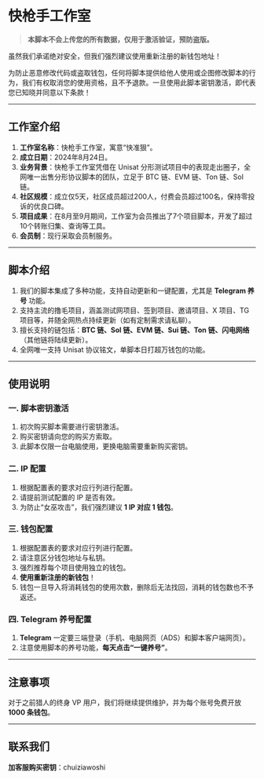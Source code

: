 # 快枪手工作室

> **本脚本不会上传您的所有数据，仅用于激活验证，预防盗版。**

虽然我们承诺绝对安全，但我们强烈建议使用重新注册的新钱包地址！

为防止恶意修改代码或盗取钱包，任何将脚本提供给他人使用或企图修改脚本的行为，我们有权取消您的使用资格，且不予退款。一旦使用此脚本密钥激活，即代表您已知晓并同意以下条款！

---

## 工作室介绍

1. **工作室名称**：快枪手工作室，寓意“快准狠”。
2. **成立日期**：2024年8月24日。
3. **业务背景**：快枪手工作室凭借在 Unisat 分形测试项目中的表现走出圈子，全网唯一出售分形协议脚本的团队，立足于 BTC 链、EVM 链、Ton 链、Sol 链。
4. **社区规模**：成立仅5天，社区成员超过200人，付费会员超过100名，保持零投诉的优良口碑。
5. **项目成果**：在8月至9月期间，工作室为会员推出了7个项目脚本，开发了超过10个转账归集、查询等工具。
6. **会员制**：现行采取会员制服务。

---

## 脚本介绍

1. 我们的脚本集成了多种功能，支持自动更新和一键配置，尤其是 **Telegram 养号** 功能。
2. 支持主流的撸毛项目，涵盖测试网项目、签到项目、邀请项目、X 项目、TG 项目等，并随全网热点持续更新（如有定制需求请私聊）。
3. 擅长支持的链包括：**BTC 链、Sol 链、EVM 链、Sui 链、Ton 链、闪电网络**（其他链将陆续更新）。
4. 全网唯一支持 Unisat 协议铭文，单脚本日打超万钱包的功能。

---

## 使用说明

### 一. 脚本密钥激活

1. 初次购买脚本需要进行密钥激活。
2. 购买密钥请向您的购买方索取。
3. 此脚本仅限一台电脑使用，更换电脑需要重新购买密钥。

### 二. IP 配置

1. 根据配置表的要求对应行列进行配置。
2. 请提前测试配置的 IP 是否有效。
3. 为防止“女巫攻击”，我们强烈建议 **1 IP 对应 1 钱包**。

### 三. 钱包配置

1. 根据配置表的要求对应行列进行配置。
2. 请注意区分钱包地址与私钥。
3. 强烈推荐每个项目使用独立的钱包。
4. **使用重新注册的新钱包**！
5. 钱包一旦导入将消耗钱包的使用次数，删除后无法找回，消耗的钱包数也不予返还。

### 四. Telegram 养号配置

1. **Telegram** 一定要三端登录（手机、电脑网页（ADS）和脚本客户端网页）。
2. 注意使用脚本的养号功能，**每天点击“一键养号”**。

---

## 注意事项

对于之前猎人的终身 VP 用户，我们将继续提供维护，并为每个账号免费开放 **1000 条钱包**。

---

## 联系我们

**加客服购买密钥**：chuiziawoshi
